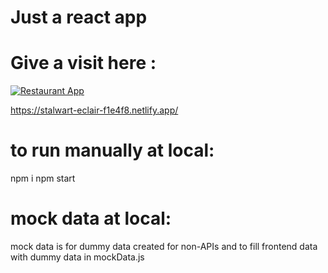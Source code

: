# Just a react app

# Give a visit here :
[![Restaurant App](https://img.shields.io/badge/Live%20Site-Restaurant%20App-orange?logo=netlify)](https://stalwart-eclair-f1e4f8.netlify.app/)



https://stalwart-eclair-f1e4f8.netlify.app/

# to run manually at local:
npm i
npm start

# mock data at local:
mock data is for dummy data created for non-APIs and to fill frontend data with dummy data in mockData.js
